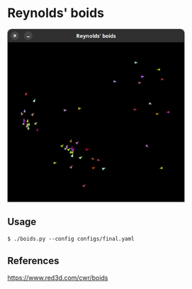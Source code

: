 # Reynolds' boids

<img src="./assets/example.png" width=400></img>

## Usage
```
$ ./boids.py --config configs/final.yaml
```

## References
https://www.red3d.com/cwr/boids

